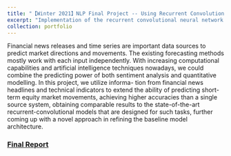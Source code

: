 ```yaml
---
title: "【Winter 2021】NLP Final Project -- Using Recurrent Convolutional Neural Network (RCNN) to Predict S&P 500 Movements"
excerpt: "Implementation of the recurrent convolutional neural network (RCNN) model to predict intraday directional-movements in financial market. <br/><img src='/images/RCNN.png'>"
collection: portfolio
---
```


Financial news releases and time series are important data sources to predict market directions and movements. The existing forecasting methods mostly work with each input independently. With increasing computational capabilities and artificial intelligence techniques nowadays, we could combine the predicting power of both sentiment analysis and quantitative modelling. In this project, we utilize informa- tion from financial news headlines and technical indicators to extend the ability of predicting short-term equity market movements, achieving higher accuracies than a single source system, obtaining comparable results to the state-of-the-art recurrent-convolutional models that are designed for such tasks, further coming up with a novel approach in refining the baseline model architecture.


### [Final Report](https://github.com/chkao831/WI21_Natural-Language-Processing-with-Deep-Learning_StanfordCS224N/tree/main/Project-RCNN)

